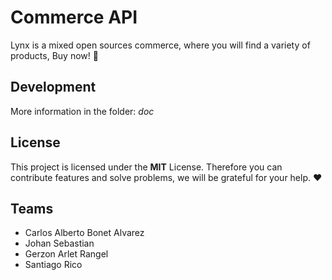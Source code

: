 # Commerce API

Lynx is a mixed open sources commerce, where you will find a variety of
products, Buy now! 🌼

## Development

More information in the folder: *doc*

## License

This project is licensed under the **MIT** License. Therefore you can contribute
features and solve problems, we will be grateful for your help. ❤

## Teams

- Carlos Alberto Bonet Alvarez
- Johan Sebastian
- Gerzon Arlet Rangel
- Santiago Rico
